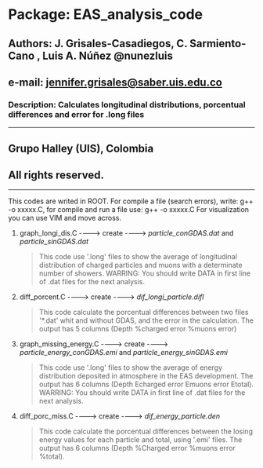 # Package:  EAS_analysis_code                                          
## Authors:  J. Grisales-Casadiegos, C. Sarmiento-Cano , Luis A. Núñez @nunezluis
## e-mail:   jennifer.grisales@saber.uis.edu.co                         
### Description: Calculates longitudinal distributions, porcentual differences and error for .long files
************************************************************************
## Grupo Halley (UIS), Colombia
## All rights reserved.
************************************************************************

This codes are writed in ROOT. For compile a file (search errors), write: g++ -o xxxxx.C, for compile and run a file use: g++ -o xxxxx.C
For visualization you can use VIM and move across.

1) graph_longi_dis.C ----> create ---->  *particle_conGDAS.dat* and
                                        *particle_sinGDAS.dat*

	>This code use '.long' files to show the average of longitudinal distribution of charged particles and muons with a determinate number of showers.
	>WARRING: You should write DATA in first line of .dat files for the next analysis.

2) diff_porcent.C  ----> create ----> *dif_longi_particle.difl*

	
	>This code calculate the porcentual differences between two files '*.dat' whit and without GDAS, and the error in the calculation. 
	>The output has 5 columns (Depth  %charged  error  %muons  error)

3) graph_missing_energy.C ----> create ----> *particle_energy_conGDAS.emi* and
					     *particle_energy_sinGDAS.emi*

	>This code use '.long' files to show the average of energy distribution deposited in atmosphere in the EAS development. 
	>The output has 6 columns (Depth  Echarged error Emuons error Etotal).
	>WARRING: You should write DATA in first line of .dat files for the next analysis.

4) diff_porc_miss.C ----> create ----> *dif_energy_particle.den*

	>This code calculate the porcentual differences between the losing energy values for each particle and total, using '.emi' files. 
	>The output has 6 columns (Depth  %Charged error  %muons error  %total).


